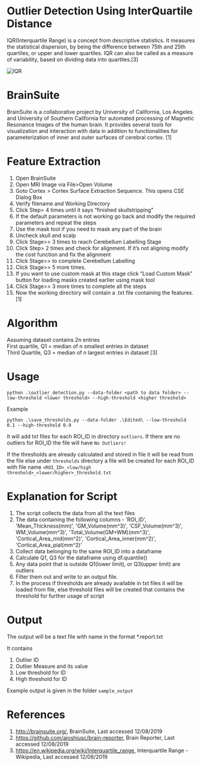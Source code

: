 # Outlier Detection Using InterQuartile Distance

IQR(Interquartile Range) is a concept from descriptive statistics. It measures the statistical dispersion, by being the difference between 75th and 25th quartiles, or upper and lower quartiles. IQR can also be called as a measure of variability, based on dividing data into quartiles.[3]

![IQR](https://upload.wikimedia.org/wikipedia/commons/thumb/1/1a/Boxplot_vs_PDF.svg/800px-Boxplot_vs_PDF.svg.png)

# BrainSuite

BrainSuite is a collaborative project by University of California, Los Angeles and University of Southern California for automated processing of Magnetic Resonance Images of the human brain. It provides several tools for visualization and interaction with data in addition  to functionalities for parameterization of inner and outer surfaces of cerebral cortex. [1]

# Feature Extraction

1. Open BrainSuite
2. Open MRI Image via File>Open Volume
3. Goto Cortex > Cortex Surface Extraction Sequence. This opens CSE Dialog Box
4. Verify filename and Working Directory
5. Click Step> 4 times until it says “finished skullstripping”
6. If the default parameters is not working go back and modify the required parameters and repeat the steps
7. Use the mask tool if you need to mask any part of the brain
8. Uncheck skull and scalp
9. Click Stage>> 3 times to reach Cerebellum Labelling Stage
10. Click Step> 2 times and check for alignment. If it’s not aligning modify the cost function and fix the alignment
11. Click Stage>> to complete Cerebellum Labelling
12. Click Stage>> 5 more times.
13. If you want to use custom mask at this stage click “Load Custom Mask” button for loading masks created earlier using mask tool
14. Click Stage>> 3 more times to complete all the steps
15. Now the working directory will contain a .txt file containing the features. [1]

# Algorithm

Assuming dataset contains 2n entries  
First quartile, Q1 = median of n smallest entries in dataset  
Third Quartile, Q3 = median of n largest entries in dataset [3]

# Usage

`
python .\outlier_detection.py --data-folder <path to data folder> --low-threshold <lower threshold> --high-threshold <higher threshold>
`

Example 

`
python .\save_thresholds.py --data-folder .\Edited\ --low-threshold 0.1 --high-threshold 0.9
`

It will add txt files for each ROI_ID in directory `outliers`. If there are no outliers for ROI_ID the file will have `No Outliers!`

If the thresholds are already calculated and stored in file it will be read from the file else under `thresholds` directory a file will be created for each ROI_ID with file name `<ROI_ID>_<low/high threshold>_<lower/higher>_threshold.txt`

# Explanation for Script

1. The script collects the data from all the text files
2. The data containing the following columns - ‘ROI_ID', 'Mean_Thickness(mm)', 'GM_Volume(mm^3)', 'CSF_Volume(mm^3)', WM_Volume(mm^3)', 'Total_Volume(GM+WM)(mm^3)', 'Cortical_Area_mid(mm^2)', 'Cortical_Area_inner(mm^2)', 'Cortical_Area_pial(mm^2)'
3. Collect data belonging to the same ROI_ID into a dataframe
4. Calculate Q1, Q3 for the dataframe using df.quantile()
5. Any data point that is outside  Q1(lower limit), or  Q3(upper limit) are outliers
6. Filter them out and write to an output file.
7. In the process if thresholds are already available in txt files it will be loaded from file, else threshold files will be created that contains the threshold for further usage of script

# Output

The output will be a text file with name in the format *.report.txt

It contains
1. Outlier ID
2. Outlier Measure and its value
3. Low threshold for ID
4. High threshold for ID

Example output is given in the folder `sample_output`  

# References

1. http://brainsuite.org/, BrainSuite, Last accessed 12/08/2019
2. https://github.com/ajoshiusc/brain-reporter, Brain Reporter, Last accessed 12/08/2019
3. https://en.wikipedia.org/wiki/Interquartile_range, Interquartile Range - Wikipedia, Last accessed 12/08/2019

